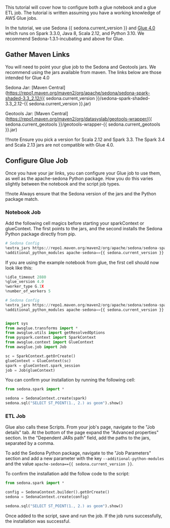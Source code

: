 
<!--
 Licensed to the Apache Software Foundation (ASF) under one
 or more contributor license agreements.  See the NOTICE file
 distributed with this work for additional information
 regarding copyright ownership.  The ASF licenses this file
 to you under the Apache License, Version 2.0 (the
 "License"); you may not use this file except in compliance
 with the License.  You may obtain a copy of the License at

   http://www.apache.org/licenses/LICENSE-2.0

 Unless required by applicable law or agreed to in writing,
 software distributed under the License is distributed on an
 "AS IS" BASIS, WITHOUT WARRANTIES OR CONDITIONS OF ANY
 KIND, either express or implied.  See the License for the
 specific language governing permissions and limitations
 under the License.
 -->

This tutorial will cover how to configure both a glue notebook and a glue ETL job. The tutorial is written assuming you
have a working knowledge of AWS Glue jobs.

In the tutorial, we use
Sedona {{ sedona.current_version }} and [Glue 4.0](https://docs.aws.amazon.com/glue/latest/dg/release-notes.html) which runs on Spark 3.3.0, Java 8, Scala 2.12,
and Python 3.10. We recommend Sedona-1.3.1-incubating and above for Glue.

## Gather Maven Links

You will need to point your glue job to the Sedona and Geotools jars. We recommend using the jars available from maven. The links below are those intended for Glue 4.0

Sedona Jar: [Maven Central](https://repo1.maven.org/maven2/org/apache/sedona/sedona-spark-shaded-3.3_2.12/{{ sedona.current_version }}/sedona-spark-shaded-3.3_2.12-{{ sedona.current_version }}.jar)

Geotools Jar: [Maven Central](https://repo1.maven.org/maven2/org/datasyslab/geotools-wrapper/{{ sedona.current_geotools }}/geotools-wrapper-{{ sedona.current_geotools }}.jar)

!!!note
    Ensure you pick a version for Scala 2.12 and Spark 3.3. The Spark 3.4 and Scala
    2.13 jars are not compatible with Glue 4.0.

## Configure Glue Job

Once you have your jar links, you can configure your Glue job to use them, as well as the apache-sedona Python
package. How you do this varies slightly between the notebook and the script job types.

!!!note
    Always ensure that the Sedona version of the jars and the Python package match.

### Notebook Job

Add the following cell magics before starting your sparkContext or glueContext. The first points to the jars,
and the second installs the Sedona Python package directly from pip.

```python
# Sedona Config
%extra_jars https://repo1.maven.org/maven2/org/apache/sedona/sedona-spark-shaded-3.3_2.12/{{ sedona.current_version }}/sedona-spark-shaded-3.3_2.12-{{ sedona.current_version }}.jar, https://repo1.maven.org/maven2/org/datasyslab/geotools-wrapper/{{ sedona.current_geotools }}/geotools-wrapper-{{ sedona.current_geotools }}.jar
%additional_python_modules apache-sedona=={{ sedona.current_version }}
```

If you are using the example notebook from glue, the first cell should now look like this:

```python
%idle_timeout 2880
%glue_version 4.0
%worker_type G.1X
%number_of_workers 5

# Sedona Config
%extra_jars https://repo1.maven.org/maven2/org/apache/sedona/sedona-spark-shaded-3.3_2.12/{{ sedona.current_version }}/sedona-spark-shaded-3.3_2.12-{{ sedona.current_version }}.jar, https://repo1.maven.org/maven2/org/datasyslab/geotools-wrapper/{{ sedona.current_geotools }}/geotools-wrapper-{{ sedona.current_geotools }}.jar
%additional_python_modules apache-sedona=={{ sedona.current_version }}


import sys
from awsglue.transforms import *
from awsglue.utils import getResolvedOptions
from pyspark.context import SparkContext
from awsglue.context import GlueContext
from awsglue.job import Job

sc = SparkContext.getOrCreate()
glueContext = GlueContext(sc)
spark = glueContext.spark_session
job = Job(glueContext)
```

You can confirm your installation by running the following cell:

```python
from sedona.spark import *

sedona = SedonaContext.create(spark)
sedona.sql("SELECT ST_POINT(1., 2.) as geom").show()
```

### ETL Job

Glue also calls these Scripts. From your job's page, navigate to the "Job details" tab. At the bottom of the page expand
the "Advanced properties" section. In the "Dependent JARs path" field, add the paths to the jars, separated by a comma.

To add the Sedona Python package, navigate to the "Job Parameters" section and add a new parameter with the key
`--additional-python-modules` and the value `apache-sedona=={{ sedona.current_version }}`.

To confirm the installation add the follow code to the script:

```python
from sedona.spark import *

config = SedonaContext.builder().getOrCreate()
sedona = SedonaContext.create(config)

sedona.sql("SELECT ST_POINT(1., 2.) as geom").show()
```

Once added to the script, save and run the job. If the job runs successfully, the installation was successful.
